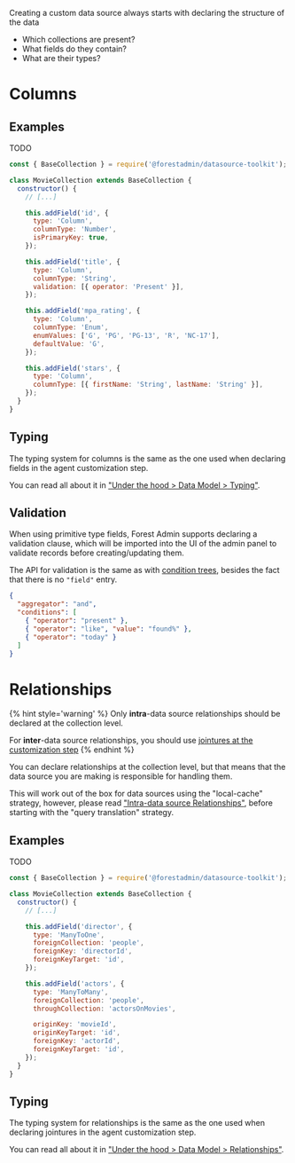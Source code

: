 Creating a custom data source always starts with declaring the structure of the data

- Which collections are present?
- What fields do they contain?
- What are their types?

# Columns

## Examples

TODO
```javascript
const { BaseCollection } = require('@forestadmin/datasource-toolkit');

class MovieCollection extends BaseCollection {
  constructor() {
    // [...]

    this.addField('id', {
      type: 'Column',
      columnType: 'Number',
      isPrimaryKey: true,
    });

    this.addField('title', {
      type: 'Column',
      columnType: 'String',
      validation: [{ operator: 'Present' }],
    });

    this.addField('mpa_rating', {
      type: 'Column',
      columnType: 'Enum',
      enumValues: ['G', 'PG', 'PG-13', 'R', 'NC-17'],
      defaultValue: 'G',
    });

    this.addField('stars', {
      type: 'Column',
      columnType: [{ firstName: 'String', lastName: 'String' }],
    });
  }
}
```

## Typing

The typing system for columns is the same as the one used when declaring fields in the agent customization step.

You can read all about it in ["Under the hood > Data Model > Typing"](../../under-the-hood/data-model/typing.md).

## Validation

When using primitive type fields, Forest Admin supports declaring a validation clause, which will be imported into the UI of the admin panel to validate records before creating/updating them.

The API for validation is the same as with [condition trees](../../under-the-hood/queries/filters.md#condition-trees), besides the fact that there is no `"field"` entry.

```json
{
  "aggregator": "and",
  "conditions": [
    { "operator": "present" },
    { "operator": "like", "value": "found%" },
    { "operator": "today" }
  ]
}
```

# Relationships

{% hint style='warning' %}
Only **intra**-data source relationships should be declared at the collection level.

For **inter**-data source relationships, you should use [jointures at the customization step](../../agent-customization/relationships/README.md)
{% endhint %}

You can declare relationships at the collection level, but that means that the data source you are making is responsible for handling them.

This will work out of the box for data sources using the "local-cache" strategy, however, please read ["Intra-data source Relationships"](./relationships.md), before starting with the "query translation" strategy.

## Examples

TODO
```javascript
const { BaseCollection } = require('@forestadmin/datasource-toolkit');

class MovieCollection extends BaseCollection {
  constructor() {
    // [...]

    this.addField('director', {
      type: 'ManyToOne',
      foreignCollection: 'people',
      foreignKey: 'directorId',
      foreignKeyTarget: 'id',
    });

    this.addField('actors', {
      type: 'ManyToMany',
      foreignCollection: 'people',
      throughCollection: 'actorsOnMovies',

      originKey: 'movieId',
      originKeyTarget: 'id',
      foreignKey: 'actorId',
      foreignKeyTarget: 'id',
    });
  }
}
```

## Typing

The typing system for relationships is the same as the one used when declaring jointures in the agent customization step.

You can read all about it in ["Under the hood > Data Model > Relationships"](../../under-the-hood/data-model/relationships.md).
